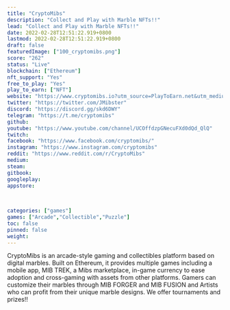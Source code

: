 ```yaml
---
title: "CryptoMibs"
description: "Collect and Play with Marble NFTs!!"
lead: "Collect and Play with Marble NFTs!!"
date: 2022-02-28T12:51:22.919+0800
lastmod: 2022-02-28T12:51:22.919+0800
draft: false
featuredImage: ["100_cryptomibs.png"]
score: "262"
status: "Live"
blockchain: ["Ethereum"]
nft_support: "Yes"
free_to_play: "Yes"
play_to_earn: ["NFT"]
website: "https://www.cryptomibs.io?utm_source=PlayToEarn.net&utm_medium=organic&utm_campaign=gamepage"
twitter: "https://twitter.com/JMibster"
discord: "https://discord.gg/skd6DWY"
telegram: "https://t.me/cryptomibs"
github: 
youtube: "https://www.youtube.com/channel/UCOffdzpGNecuFXd0dQd_QlQ"
twitch: 
facebook: "https://www.facebook.com/cryptomibs/"
instagram: "https://www.instagram.com/cryptomibs"
reddit: "https://www.reddit.com/r/CryptoMibs"
medium: 
steam: 
gitbook: 
googleplay: 
appstore: 

  
    
categories: ["games"]
games: ["Arcade","Collectible","Puzzle"]
toc: false
pinned: false
weight: 
---
```

CryptoMibs is an arcade-style gaming and collectibles platform based on digital marbles. Built on Ethereum, it provides multiple games including a mobile app, MIB TREK, a Mibs marketplace, in-game currency to ease adoption and cross-gaming with assets from other platforms. Gamers can customize their marbles through MIB FORGER and MIB FUSION and Artists who can profit from their unique marble designs. We offer tournaments and prizes!!